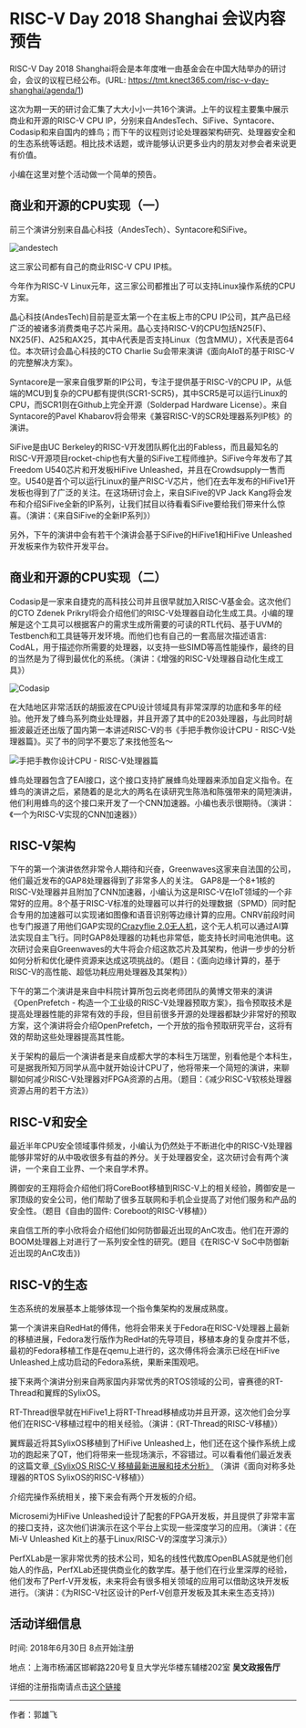 # RISC-V Day 2018 Shanghai 会议内容预告

RISC-V Day 2018 Shanghai将会是本年度唯一由基金会在中国大陆举办的研讨会，会议的议程已经公布。(URL: https://tmt.knect365.com/risc-v-day-shanghai/agenda/1)

这次为期一天的研讨会汇集了大大小小一共16个演讲。上午的议程主要集中展示商业和开源的RISC-V CPU IP，分别来自AndesTech、SiFive、Syntacore、Codasip和来自国内的蜂鸟；而下午的议程则讨论处理器架构研究、处理器安全和的生态系统等话题。相比技术话题，或许能够认识更多业内的朋友对参会者来说更有价值。

小编在这里对整个活动做一个简单的预告。

## 商业和开源的CPU实现（一）

前三个演讲分别来自晶心科技（AndesTech）、Syntacore和SiFive。

![andestech](/assets/images/articles/rv-impl-x3.png)

这三家公司都有自己的商业RISC-V CPU IP核。

今年作为RISC-V Linux元年，这三家公司都推出了可以支持Linux操作系统的CPU方案。

晶心科技(AndesTech)目前是亚太第一个在主板上市的CPU IP公司，其产品已经广泛的被诸多消费类电子芯片采用。晶心支持RISC-V的CPU包括N25(F)、NX25(F)、A25和AX25，其中A代表是否支持Linux（包含MMU），X代表是否64位。本次研讨会晶心科技的CTO Charlie Su会带来演讲《面向AIoT的基于RISC-V的完整解决方案》。

Syntacore是一家来自俄罗斯的IP公司，专注于提供基于RISC-V的CPU IP，从低端的MCU到复杂的CPU都有提供(SCR1-SCR5)，其中SCR5是可以运行Linux的CPU，而SCR1则在Github上完全开源（Solderpad Hardware License）。来自Syntacore的Pavel Khabarov将会带来《兼容RISC-V的SCR处理器系列IP核》的演讲。

SiFive是由UC Berkeley的RISC-V开发团队孵化出的Fabless，而且最知名的RISC-V开源项目rocket-chip也有大量的SiFive工程师维护。SiFive今年发布了其Freedom U540芯片和开发板HiFive Unleashed，并且在Crowdsupply一售而空。U540是首个可以运行Linux的量产RISC-V芯片，他们在去年发布的HiFive1开发板也得到了广泛的关注。在这场研讨会上，来自SiFive的VP Jack Kang将会发布和介绍SiFive全新的IP系列，让我们拭目以待看看SiFive要给我们带来什么惊喜。（演讲：《来自SiFive的全新IP系列》）

另外，下午的演讲中会有若干个演讲会基于SiFive的HiFive1和HiFive Unleashed开发板来作为软件开发平台。

## 商业和开源的CPU实现（二）

Codasip是一家来自捷克的高科技公司并且很早就加入RISC-V基金会。这次他们的CTO Zdenek Prikryl将会介绍他们的RISC-V处理器自动化生成工具。小编的理解是这个工具可以根据客户的需求生成所需要的可读的RTL代码、基于UVM的Testbench和工具链等开发环境。而他们也有自己的一套高层次描述语言: CodAL，用于描述你所需要的处理器，以支持一些SIMD等高性能操作，最终的目的当然是为了得到最优化的系统。（演讲：《增强的RISC-V处理器自动化生成工具》）

![Codasip](/assets/images/articles/risc_v-codasip-bk-862x345.jpg)

在大陆地区非常活跃的胡振波在CPU设计领域具有非常深厚的功底和多年的经验。他开发了蜂鸟系列商业处理器，并且开源了其中的E203处理器，与此同时胡振波最近还出版了国内第一本讲述RISC-V的书《手把手教你设计CPU - RISC-V处理器篇》。买了书的同学不要忘了来找他签名～

![手把手教你设计CPU - RISC-V处理器篇](/assets/images/articles/huzhenbo-book.jpg)

蜂鸟处理器包含了EAI接口，这个接口支持扩展蜂鸟处理器来添加自定义指令。在蜂鸟的演讲之后，紧随着的是北大的两名在读研究生陈浩和陈强带来的简短演讲，他们利用蜂鸟的这个接口来开发了一个CNN加速器。小编也表示很期待。（演讲：《一个为RISC-V实现的CNN加速器》）

## RISC-V架构

下午的第一个演讲依然非常令人期待和兴奋，Greenwaves这家来自法国的公司，他们最近发布的GAP8处理器得到了非常多人的关注。 GAP8是一个8+1核的RISC-V处理器并且附加了CNN加速器，小编认为这是RISC-V在IoT领域的一个非常好的应用。8个基于RISC-V标准的处理器可以并行的处理数据（SPMD）同时配合专用的加速器可以实现诸如图像和语音识别等边缘计算的应用。CNRV前段时间也专门报道了用他们GAP实现的[Crazyflie 2.0无人机](https://mp.weixin.qq.com/s?src=11&timestamp=1530022835&ver=962&signature=boyPQ6JxrNkOvuVY9C3xdd09Lg7gbs0Vco7TAPUoqwxmk8J5giwK-OZW5*NUD06279hqdnD-ZmifkLqTPaI24hjKL0i-iwu3hPXf3LuZHErRn3SsccfHk*m8EJu-loC9&new=1)，这个无人机可以通过AI算法实现自主飞行。同时GAP8处理器的功耗也非常低，能支持长时间电池供电。这次研讨会来自Greenwaves的大牛将会介绍这款芯片及其架构，他讲一步步的分析如何分析和优化硬件资源来达成这项挑战的。（题目：《面向边缘计算的，基于RISC-V的高性能、超低功耗应用处理器及其架构》）

下午的第二个演讲是来自中科院计算所包云岗老师团队的黄博文带来的演讲《OpenPrefetch - 构造一个工业级的RISC-V处理器预取方案》，指令预取技术是提高处理器性能的非常有效的手段，但目前很多开源的处理器都缺少非常好的预取方案，这个演讲将会介绍OpenPrefetch，一个开放的指令预取研究平台，这将有效的帮助这些处理器提高其性能。

关于架构的最后一个演讲者是来自成都大学的本科生万瑞罡，别看他是个本科生，可是据我所知万同学从高中就开始设计CPU了，他将带来一个简短的演讲，来聊聊如何减少RISC-V处理器对FPGA资源的占用。（题目：《减少RISC-V软核处理器资源占用的若干方法》）

## RISC-V和安全

最近半年CPU安全领域事件频发，小编认为仍然处于不断进化中的RISC-V处理器能够非常好的从中吸收很多有益的养分。关于处理器安全，这次研讨会有两个演讲，一个来自工业界、一个来自学术界。

腾御安的王翔将会介绍他们将CoreBoot移植到RISC-V上的相关经验，腾御安是一家顶级的安全公司，他们帮助了很多互联网和手机企业提高了对他们服务和产品的安全性。（题目《自由的固件: Coreboot的RISC-V移植》）

来自信工所的李小欣将会介绍他们如何防御最近出现的AnC攻击。他们在开源的BOOM处理器上对进行了一系列安全性的研究。(题目《在RISC-V SoC中防御新近出现的AnC攻击》)

## RISC-V的生态

生态系统的发展基本上能够体现一个指令集架构的发展成熟度。

第一个演讲来自RedHat的傅伟，他将会带来关于Fedora在RISC-V处理器上最新的移植进展，Fedora发行版作为RedHat的先导项目，移植本身的复杂度并不低，最初的Fedora移植工作是在qemu上进行的，这次傅伟将会演示已经在HiFive Unleashed上成功启动的Fedora系统，果断来围观吧。

接下来两个演讲分别来自两家国内非常优秀的RTOS领域的公司，睿赛德的RT-Thread和翼辉的SylixOS。

RT-Thread很早就在HiFive1上将RT-Thread移植成功并且开源，这次他们会分享他们在RISC-V移植过程中的相关经验。（演讲：《RT-Thread的RISC-V移植》）

翼辉最近将其SylixOS移植到了HiFive Unleashed上，他们还在这个操作系统上成功的跑起来了QT，他们将带来一些现场演示，不容错过。可以看看他们最近发表的这篇文章[《SylixOS RISC-V 移植最新进展和技术分析》](https://mp.weixin.qq.com/s?src=11&timestamp=1530029517&ver=962&signature=dDHUqSWVg-SG-u7K-CtGoPt89do1I9rxL30rVqAfQz9C-unmWjO8hqT62kkcqg*5UApT53qdoC8F3dADRiWIqlu*pFds3bSNM*FgZfI-uAaPE00Hr3mPC0u124Esr1oU&new=1) （演讲《面向对称多处理器的RTOS SylixOS的RISC-V移植》）

介绍完操作系统相关，接下来会有两个开发板的介绍。

Microsemi为HiFive Unleashed设计了配套的FPGA开发板，并且提供了非常丰富的接口支持，这次他们讲演示在这个平台上实现一些深度学习的应用。（演讲：《在Mi-V Unleashed Kit上的基于Linux/RISC-V的深度学习演示》）

PerfXLab是一家非常优秀的技术公司，知名的线性代数库OpenBLAS就是他们创始人的作品，PerfXLab还提供商业化的数学库。基于他们在行业里深厚的经验，他们发布了Perf-V开发板，未来将会有很多相关领域的应用可以借助这块开发板进行。（演讲：《为RISC-V社区设计的Perf-V创意开发板及其未来生态支持》)


## 活动详细信息

时间: 2018年6月30日 8点开始注册

地点：上海市杨浦区邯郸路220号复旦大学光华楼东辅楼202室 **吴文政报告厅**

详细的注册指南请点击[这个链接](https://mp.weixin.qq.com/s?src=11&timestamp=1530030076&ver=962&signature=boyPQ6JxrNkOvuVY9C3xdd09Lg7gbs0Vco7TAPUoqww321769C*Vc5rPjySxFqFg1c1Ro-d92aR4PNAv-3ewl5cUCWqMz6GbgHaDRBo-WScABAS1Xi-gYl8zCrWMYRxz&new=1)

----

作者：郭雄飞

